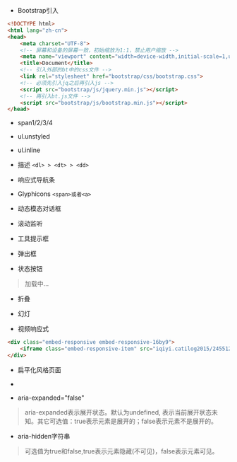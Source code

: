 - Bootstrap引入
```html
<!DOCTYPE html>
<html lang="zh-cn">
<head>
    <meta charset="UTF-8">
    <!-- 屏幕和设备的屏幕一致，初始缩放为1:1，禁止用户缩放 -->
    <meta name="viewport" content="width=device-width,initial-scale=1,user-scalable=no">
    <title>Document</title>
    <!-- 引入外部的bt中的css文件 -->
    <link rel="stylesheet" href="bootstrap/css/bootstrap.css">
    <!-- 必须先引入jq之后再引入js -->
    <script src="bootstrap/js/jquery.min.js"></script>
    <!-- 再引入bt.js文件 -->
    <script src="bootstrap/js/bootstrap.min.js"></script>
</head>
```
- span1/2/3/4

- ul.unstyled

- ul.inline

- 描述 `<dl> > <dt> > <dd>`

- 响应式导航条

- Glyphicons `<span>或者<a>`

- 动态模态对话框

- 滚动监听

- 工具提示框

- 弹出框

- 状态按钮
> 加载中...

- 折叠

- 幻灯

- 视频响应式
```html
<div class="embed-responsive embed-responsive-16by9">
    <iframe class="embed-responsive-item" src="iqiyi.catilog2015/24551221.swf"></iframe>
</div>
```

- 扁平化风格页面

- 

- aria-expanded="false"
> aria-expanded表示展开状态。默认为undefined, 表示当前展开状态未知。其它可选值：true表示元素是展开的；false表示元素不是展开的。

- aria-hidden字符串
> 可选值为true和false,true表示元素隐藏(不可见)，false表示元素可见。
